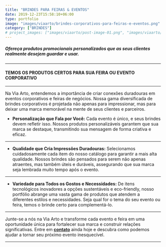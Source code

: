 ```yaml
---
title: "BRINDES PARA FEIRAS & EVENTOS"
date: 2019-12-23T15:58:10+06:00
type: portfolio
image: "images/viaarto/brindes-corporativos-para-feiras-e-eventos.png"
category: ["BRINDES"]
# project_images: ["images/viaarto/post-image-01.png", "images/viaarto/post-image-02.png"]
---
```


##### Ofereça produtos promocionais personalizados que as seus clientes realmente desejem guardar e usar.

---
#### TEMOS OS PRODUTOS CERTOS PARA SUA FEIRA OU EVENTO CORPORATIVO

<!---
![blog-details-image-02](/images/viaarto/brindes-para-feiras-e-eventos.png)
--> 
---

Na Via Arto, entendemos a importância de criar conexões duradouras em eventos corporativos e feiras de negócios. Nossa gama diversificada de brindes corporativos é projetada não apenas para impressionar, mas para deixar uma marca memorável na mente de seus clientes e parceiros.

+ **Personalização que Fala por Você:** Cada evento é único, e seus brindes devem refletir isso. Nossos produtos personalizáveis garantem que sua marca se destaque, transmitindo sua mensagem de forma criativa e eficaz.
---
+ **Qualidade que Cria Impressões Duradouras:** Selecionamos cuidadosamente cada item do nosso catálogo para garantir a mais alta qualidade. Nossos brindes são pensados para serem não apenas atraentes, mas também úteis e duráveis, assegurando que sua marca seja lembrada muito tempo após o evento.
---
+ **Variedade para Todos os Gostos e Necessidades:** De itens tecnológicos inovadores a opções sustentáveis e eco-friendly, nosso portfólio abrange uma vasta gama de produtos que atendem a diferentes estilos e necessidades. Seja qual for o tema do seu evento ou feira, temos o brinde certo para complementá-lo.
---

Junte-se a nós na Via Arto e transforme cada evento e feira em uma oportunidade única para fortalecer sua marca e construir relações significativas. Entre em [**contato**](/contact) ainda hoje e descubra como podemos ajudar a tornar seu próximo evento inesquecível.

---
